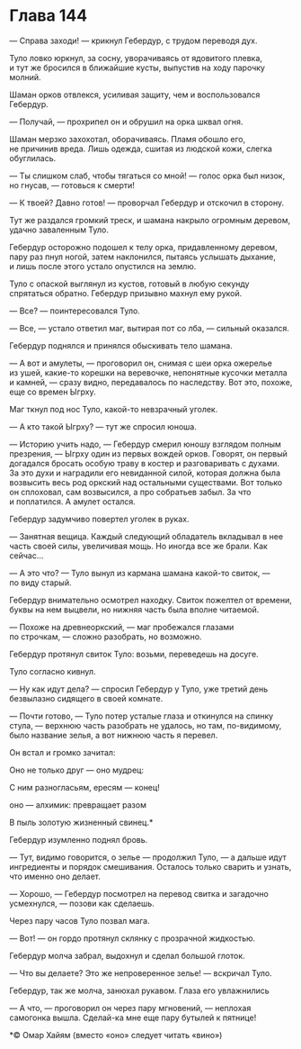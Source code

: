 # Глава 144

— Справа заходи! — крикнул Гебердур, с трудом переводя дух.

Туло ловко юркнул, за сосну, уворачиваясь от ядовитого плевка, и тут же бросился в ближайшие кусты, выпустив на ходу парочку молний.

Шаман орков отвлекся, усиливая защиту, чем и воспользовался Гебердур.

— Получай, — прохрипел он и обрушил на орка шквал огня.

Шаман мерзко захохотал, оборачиваясь. Пламя обошло его, не причинив вреда. Лишь одежда, сшитая из людской кожи, слегка обуглилась.

— Ты слишком слаб, чтобы тягаться со мной! — голос орка был низок, но гнусав, — готовься к смерти!

— К твоей? Давно готов! — проворчал Гебердур и отскочил в сторону.

Тут же раздался громкий треск, и шамана накрыло огромным деревом, удачно заваленным Туло.

Гебердур осторожно подошел к телу орка, придавленному деревом, пару раз пнул ногой, затем наклонился, пытаясь услышать дыхание, и лишь после этого устало опустился на землю.

Туло с опаской выглянул из кустов, готовый в любую секунду спрятаться обратно. Гебердур призывно махнул ему рукой.

— Все? — поинтересовался Туло.

— Все, — устало ответил маг, вытирая пот со лба, — сильный оказался.

Гебердур поднялся и принялся обыскивать тело шамана.

— А вот и амулеты, — проговорил он, снимая с шеи орка ожерелье из ушей, какие-то корешки на веревочке, непонятные кусочки металла и камней, — сразу видно, передавалось по наследству. Вот это, похоже, еще со времен Ыгрху.

Маг ткнул под нос Туло, какой-то невзрачный уголек.

— А кто такой Ыгрху? — тут же спросил юноша.

— Историю учить надо, — Гебердур смерил юношу взглядом полным презрения, — Ыгрху один из первых вождей орков. Говорят, он первый догадался бросать особую траву в костер и разговаривать с духами. За это духи и наградили его невиданной силой, которая должна была возвысить весь род оркский над остальными существами. Вот только он сплоховал, сам возвысился, а про собратьев забыл. За что и поплатился. А амулет остался.

Гебердур задумчиво повертел уголек в руках.

— Занятная вещица. Каждый следующий обладатель вкладывал в нее часть своей силы, увеличивая мощь. Но иногда все же брали. Как сейчас...

— А это что? — Туло вынул из кармана шамана какой-то свиток, — по виду старый.

Гебердур внимательно осмотрел находку. Свиток пожелтел от времени, буквы на нем выцвели, но нижняя часть была вполне читаемой.

— Похоже на древнеоркский, — маг пробежался глазами по строчкам, — сложно разобрать, но возможно.

Гебердур протянул свиток Туло: возьми, переведешь на досуге.

Туло согласно кивнул.

— Ну как идут дела? — спросил Гебердур у Туло, уже третий день безвылазно сидящего в своей комнате.

— Почти готово, — Туло потер усталые глаза и откинулся на спинку стула, — верхнюю часть разобрать не удалось, но там, по-видимому, было название зелья, а вот нижнюю часть я перевел.

Он встал и громко зачитал:

Оно не только друг — оно мудрец:

С ним разногласьям, ересям — конец!

оно — алхимик: превращает разом

В пыль золотую жизненный свинец.*

Гебердур изумленно поднял бровь.

— Тут, видимо говорится, о зелье — продолжил Туло, — а дальше идут ингредиенты и порядок смешивания. Осталось только сварить и узнать, что именно оно делает.

— Хорошо, — Гебердур посмотрел на перевод свитка и загадочно усмехнулся, — позови как сделаешь.

Через пару часов Туло позвал мага.

— Вот! — он гордо протянул склянку с прозрачной жидкостью.

Гебердур молча забрал, выдохнул и сделал большой глоток.

— Что вы делаете? Это же непроверенное зелье! — вскричал Туло.

Гебердур, так же молча, занюхал рукавом. Глаза его увлажнились

— А что, — проговорил он через пару мгновений, — неплохая самогонка вышла. Сделай-ка мне еще пару бутылей к пятнице!

*© Омар Хайям (вместо «оно» следует читать «вино»)



